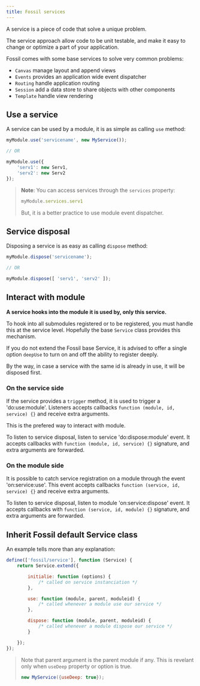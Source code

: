 ```yaml
---
title: Fossil services
---
```


A service is a piece of code that solve a unique problem.

The service approach allow code to be unit testable, and make it easy to change
or optimize a part of your application.

Fossil comes with some base services to solve very common problems:

* `Canvas` manage layout and append views
* `Events` provides an application wide event dispatcher
* `Routing` handle application routing
* `Session` add a data store to share objects with other components
* `Template` handle view rendering

## Use a service

A service can be used by a module, it is as simple as calling `use` method:

``` javascript
myModule.use('servicename', new MyService());

// OR

myModule.use({
    'serv1': new Serv1,
    'serv2': new Serv2
});
```

> **Note**: You can access services through the `services` property:
>
> ``` javascript
> myModule.services.serv1
> ```
>
> But, it is a better practice to use module event dispatcher.

## Service disposal

Disposing a service is as easy as calling `dispose` method:

``` javascript
myModule.dispose('servicename');

// OR

myModule.dispose([ 'serv1', 'serv2' ]);
```

## Interact with module

**A service hooks into the module it is used by, only this service.**

To hook into all submodules registered or to be registered, you must handle this
at the service level. Hopefully the base `Service` class provides this
mechanism.

If you do not extend the Fossil base Service, it is advised to offer a single
option `deepUse` to turn on and off the ability to register deeply.

By the way, in case a service with the same id is already in use, it will be
disposed first.

### On the service side

If the service provides a `trigger` method, it is used to trigger a
'do:use:module'. Listeners accepts callbacks `function (module, id, service) {}`
and receive extra arguments.

This is the prefered way to interact with module.

To listen to service disposal, listen to service 'do:dispose:module' event. It
accepts callbacks with `function (module, id, service) {}` signature, and extra
arguments are forwarded.

### On the module side

It is possible to catch service registration on a module through the event
'on:service:use'. This event accepts callbacks `function (service, id, service)
{}` and receive extra arguments.

To listen to service disposal, listen to module 'on:service:dispose' event. It
accepts callbacks with `function (service, id, module) {}` signature, and extra
arguments are forwarded.

## Inherit Fossil default Service class

An example tells more than any explanation:

``` javascript
define(['fossil/service'], function (Service) {
    return Service.extend({

        initialie: function (options) {
            /* called on service instanciation */
        },

        use: function (module, parent, moduleid) {
            /* called whenever a module use our service */
        },

        dispose: function (module, parent, moduleid) {
            /* called whenever a module dispose our service */
        }

    });
});
```

> Note that parent argument is the parent module if any. This is revelant only
> when `useDeep` property or option is true.
>
> ``` javascript
> new MyService({useDeep: true});
> ```
